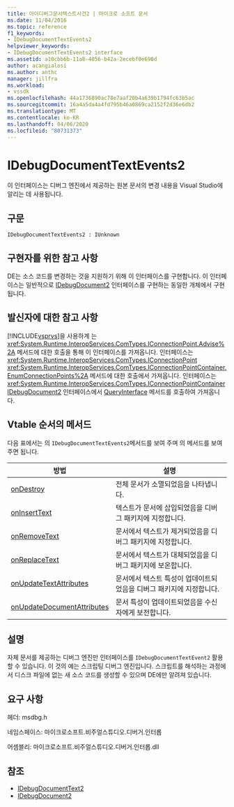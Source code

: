 ```yaml
---
title: 아이디버그문서텍스트사건2 | 마이크로 소프트 문서
ms.date: 11/04/2016
ms.topic: reference
f1_keywords:
- IDebugDocumentTextEvents2
helpviewer_keywords:
- IDebugDocumentTextEvents2 interface
ms.assetid: a10cbb6b-11a8-4056-b42a-2ecebf0e690d
author: acangialosi
ms.author: anthc
manager: jillfra
ms.workload:
- vssdk
ms.openlocfilehash: 44a1736890ac78e7aaf20b4a639b1794fc63b5ac
ms.sourcegitcommit: 16a4a5da4a4fd795b46a0869ca2152f2d36e6db2
ms.translationtype: MT
ms.contentlocale: ko-KR
ms.lasthandoff: 04/06/2020
ms.locfileid: "80731373"
---
```

# <a name="idebugdocumenttextevents2"></a>IDebugDocumentTextEvents2
이 인터페이스는 디버그 엔진에서 제공하는 원본 문서의 변경 내용을 Visual Studio에 알리는 데 사용됩니다.

## <a name="syntax"></a>구문

```
IDebugDocumentTextEvents2 : IUnknown
```

## <a name="notes-for-implementers"></a>구현자를 위한 참고 사항
 DE는 소스 코드를 변경하는 것을 지원하기 위해 이 인터페이스를 구현합니다. 이 인터페이스는 일반적으로 [IDebugDocument2](../../../extensibility/debugger/reference/idebugdocument2.md) 인터페이스를 구현하는 동일한 개체에서 구현됩니다.

## <a name="notes-for-callers"></a>발신자에 대한 참고 사항
 [!INCLUDE[vsprvs](../../../code-quality/includes/vsprvs_md.md)]을 사용하계 는 <xref:System.Runtime.InteropServices.ComTypes.IConnectionPoint.Advise%2A> 메서드에 대한 호출을 통해 이 인터페이스를 가져옵니다. 인터페이스는 <xref:System.Runtime.InteropServices.ComTypes.IConnectionPoint> <xref:System.Runtime.InteropServices.ComTypes.IConnectionPointContainer.EnumConnectionPoints%2A> 메서드에 대한 호출에서 가져옵니다. 인터페이스는 <xref:System.Runtime.InteropServices.ComTypes.IConnectionPointContainer> [IDebugDocument2](../../../extensibility/debugger/reference/idebugdocument2.md) 인터페이스에서 [QueryInterface](/cpp/atl/queryinterface) 메서드를 호출하여 가져옵니다.

## <a name="methods-in-vtable-order"></a>Vtable 순서의 메서드
 다음 표에서는 의 `IDebugDocumentTextEvents2`메서드를 보여 주며 의 메서드를 보여 주면 됩니다.

|방법|설명|
|------------|-----------------|
|[onDestroy](../../../extensibility/debugger/reference/idebugdocumenttextevents2-ondestroy.md)|전체 문서가 소멸되었음을 나타냅니다.|
|[onInsertText](../../../extensibility/debugger/reference/idebugdocumenttextevents2-oninserttext.md)|텍스트가 문서에 삽입되었음을 디버그 패키지에 지정합니다.|
|[onRemoveText](../../../extensibility/debugger/reference/idebugdocumenttextevents2-onremovetext.md)|문서에서 텍스트가 제거되었음을 디버그 패키지에 지정합니다.|
|[onReplaceText](../../../extensibility/debugger/reference/idebugdocumenttextevents2-onreplacetext.md)|문서에서 텍스트가 대체되었음을 디버그 패키지에 보온합니다.|
|[onUpdateTextAttributes](../../../extensibility/debugger/reference/idebugdocumenttextevents2-onupdatetextattributes.md)|문서에서 텍스트 특성이 업데이트되었음을 디버그 패키지에 지정합니다.|
|[onUpdateDocumentAttributes](../../../extensibility/debugger/reference/idebugdocumenttextevents2-onupdatedocumentattributes.md)|문서 특성이 업데이트되었음을 수신자에게 보전합니다.|

## <a name="remarks"></a>설명
 자체 문서를 제공하는 디버그 엔진만 인터페이스를 `IDebugDocumentTextEvent2` 활용할 수 있습니다. 이 것의 예는 스크립팅 디버그 엔진입니다. 스크립트를 해석하는 과정에서 디스크 파일에 없는 새 소스 코드를 생성할 수 있으며 DE에만 알려져 있습니다.

## <a name="requirements"></a>요구 사항
 헤더: msdbg.h

 네임스페이스: 마이크로소프트.비주얼스튜디오.디버거.인터롭

 어셈블리: 마이크로소프트.비주얼스튜디오.디버거.인터롭.dll

## <a name="see-also"></a>참조
- [IDebugDocumentText2](../../../extensibility/debugger/reference/idebugdocumenttext2.md)
- [IDebugDocument2](../../../extensibility/debugger/reference/idebugdocument2.md)
